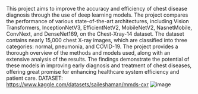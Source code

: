 This project aims to improve the accuracy and efficiency of chest disease diagnosis through the use of deep learning models. The project compares the performance of various state-of-the-art architectures, including Vision Transformers, InceptionNetV3, EfficientNetV2, MobileNetV2, NasnetMobile, ConvNext, and DenseNet169, on the Chest-Xray-14 dataset. The dataset contains nearly 15,000 chest X-ray images, which are classified into three categories: normal, pneumonia, and COVID-19. The project provides a thorough overview of the methods and models used, along with an extensive analysis of the results. The findings demonstrate the potential of these models in improving early diagnosis and treatment of chest diseases, offering great promise for enhancing healthcare system efficiency and patient care.
DATASET: https://www.kaggle.com/datasets/saileshaman/mmds-cxr
![image](https://github.com/NitishKancharla/MMDS_PROJECT/assets/90206581/4d3e9296-9b9d-469a-b338-6372a2f2a99f)
